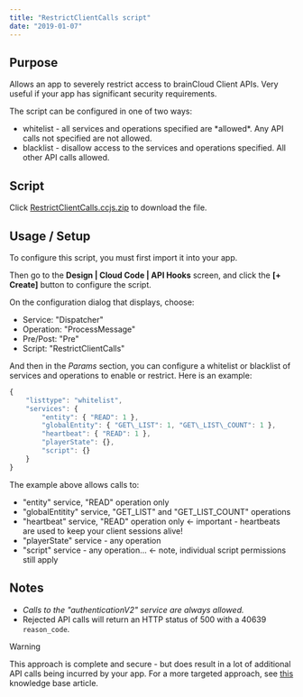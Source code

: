 ```yaml
---
title: "RestrictClientCalls script"
date: "2019-01-07"
---
```


## Purpose

Allows an app to severely restrict access to brainCloud Client APIs. Very useful if your app has significant security requirements.

The script can be configured in one of two ways:

- whitelist - all services and operations specified are \*allowed\*. Any API calls not specified are not allowed.
- blacklist - disallow access to the services and operations specified. All other API calls allowed.

## Script

Click [RestrictClientCalls.ccjs.zip](script/RestrictClientCalls.ccjs.zip) to download the file.

## Usage / Setup

To configure this script, you must first import it into your app.

Then go to the **Design | Cloud Code | API Hooks** screen, and click the **\[+ Create\]** button to configure the script.

On the configuration dialog that displays, choose:

- Service: "Dispatcher"
- Operation: "ProcessMessage"
- Pre/Post: "Pre"
- Script: "RestrictClientCalls"

And then in the _Params_ section, you can configure a whitelist or blacklist of services and operations to enable or restrict. Here is an example:
```js
{
    "listtype": "whitelist",
    "services": {
        "entity": { "READ": 1 },
        "globalEntity": { "GET\_LIST": 1, "GET\_LIST\_COUNT": 1 },
        "heartbeat": { "READ": 1 },
        "playerState": {},
        "script": {}
    }
}
```
The example above allows calls to:

- "entity" service, "READ" operation only
- "globalEntitity" service, "GET\_LIST" and "GET\_LIST\_COUNT" operations
- "heartbeat" service, "READ" operation only <- important - heartbeats are used to keep your client sessions alive!
- "playerState" service - any operation
- "script" service - any operation... <- note, individual script permissions still apply

## Notes

- _Calls to the "authenticationV2" service are always allowed._
- Rejected API calls will return an HTTP status of 500 with a 40639 `reason_code`.

Warning

This approach is complete and secure - but does result in a lot of additional API calls being incurred by your app. For a more targeted approach, see [this](http://help.getbraincloud.com/en/articles/1852058-is-there-a-way-to-prevent-a-client-apps-from-making-certain-api-calls) knowledge base article.
